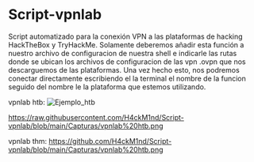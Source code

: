 # Script-vpnlab
Script automatizado para la conexión VPN a las plataformas de hacking HackTheBox y TryHackMe.
Solamente deberemos añadir esta función a nuestro archivo de configuracion de nuestra shell e indicarle las rutas donde se ubican
los archivos de configuracion de las vpn .ovpn que nos descarguemos de las plataformas.
Una vez hecho esto, nos podremos conectar directamente escribiendo el la terminal el nombre de la funcion seguido del nombre le la plataforma
que estemos utilizando.

vpnlab htb:
![Ejemplo_htb](https://githubraw.com/H4ckM1nd/Script-vpnlab/blob/main/Capturas/vpnlab%20htb.png)

https://raw.githubusercontent.com/H4ckM1nd/Script-vpnlab/blob/main/Capturas/vpnlab%20htb.png

vpnlab thm:
https://github.com/H4ckM1nd/Script-vpnlab/blob/main/Capturas/vpnlab%20htb.png
